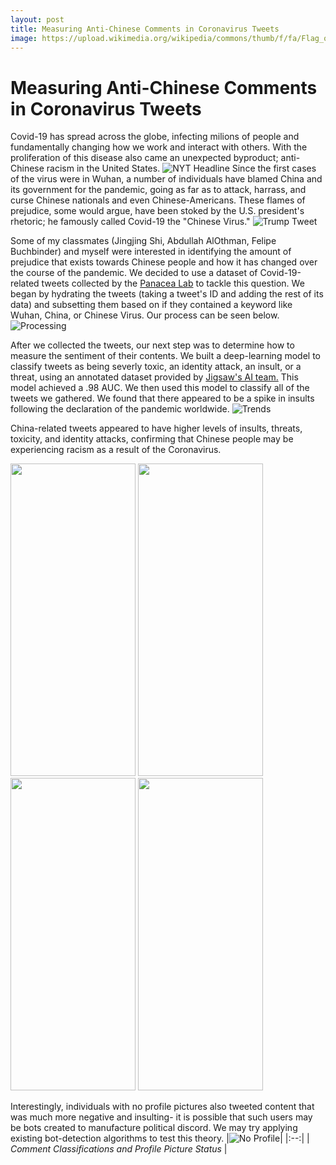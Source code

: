 ```yaml
---
layout: post
title: Measuring Anti-Chinese Comments in Coronavirus Tweets
image: https://upload.wikimedia.org/wikipedia/commons/thumb/f/fa/Flag_of_the_People%27s_Republic_of_China.svg/1200px-Flag_of_the_People%27s_Republic_of_China.svg.png
---
```

# Measuring Anti-Chinese Comments in Coronavirus Tweets

Covid-19 has spread across the globe, infecting milions of people and fundamentally changing how we work and interact with others. With the proliferation of this disease also came an unexpected byproduct; anti-Chinese racism in the United States.
![NYT Headline](https://github.com/joekrinke15/JoeKrinke15.github.io/blob/master/img/Racism.PNG?raw=true)
Since the first cases of the virus were in Wuhan, a number of individuals have blamed China and its government for the pandemic, going as far as to attack, harrass, and curse Chinese nationals and even Chinese-Americans. These flames of prejudice, some would argue, have been stoked by the U.S. president's rhetoric; he famously called Covid-19 the "Chinese Virus."
![Trump Tweet](https://github.com/joekrinke15/JoeKrinke15.github.io/blob/master/img/TrumpTweet.PNG?raw=true)

Some of my classmates (Jingjing Shi, Abdullah AlOthman, Felipe Buchbinder) and myself were interested in identifying the amount of prejudice that exists towards Chinese people and how it has changed over the course of the pandemic. We decided to use a dataset of Covid-19-related tweets collected by the [Panacea Lab](http://www.panacealab.org/covid19/) to tackle this question. We began by hydrating the tweets (taking a tweet's ID and adding the rest of its data) and subsetting them based on if they contained a keyword like Wuhan, China, or Chinese Virus. Our process can be seen below. ![Processing](https://github.com/joekrinke15/JoeKrinke15.github.io/blob/master/img/Processing.PNG?raw=true)

After we collected the tweets, our next step was to determine how to measure the sentiment of their contents. We built a deep-learning model to classify tweets as being severly toxic, an identity attack, an insult, or a threat, using an annotated dataset provided by [Jigsaw's AI team.](https://www.kaggle.com/c/jigsaw-unintended-bias-in-toxicity-classification/data) This model achieved a .98 AUC. We then used this model to classify all of the tweets we gathered. We found that there appeared to be a spike in insults following the declaration of the pandemic worldwide.
![Trends](https://github.com/joekrinke15/JoeKrinke15.github.io/blob/master/img/Trends.png?raw=true)

China-related tweets appeared to have higher levels of insults, threats, toxicity, and identity attacks, confirming that Chinese people may be experiencing racism as a result of the Coronavirus. 

<p float="left">
<img src="https://github.com/joekrinke15/JoeKrinke15.github.io/blob/master/img/Threat.png?raw=true"  width="200" height="500"/>
<img src="https://github.com/joekrinke15/JoeKrinke15.github.io/blob/master/img/identity%20attack.png?raw=true"  width="200" height="500"/>
<img src="https://github.com/joekrinke15/JoeKrinke15.github.io/blob/master/img/Tweet%20Toxicity%20(2).png?raw=true"  width="200" height="500"/>
<img src="https://github.com/joekrinke15/JoeKrinke15.github.io/blob/master/img/insult.png?raw=true"  width="200" height="500"/>
</p>

Interestingly, individuals with no profile pictures also tweeted content that was much more negative and insulting- it is possible that such users may be bots created to manufacture political discord. We may try applying existing bot-detection algorithms to test this theory. 
|![No Profile](https://github.com/joekrinke15/JoeKrinke15.github.io/blob/master/img/China%20Profile%20TF.png?raw=true)| 
|:--:| 
| *Comment Classifications and Profile Picture Status* |
